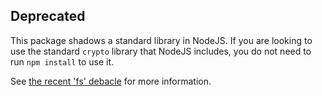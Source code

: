 ## Deprecated
This package shadows a standard library in NodeJS. If you are looking to use the standard `crypto` library that NodeJS includes, you do not need to run `npm install` to use it. 

See [the recent 'fs' debacle](http://status.npmjs.org/incidents/dw8cr1lwxkcr) for more information.
